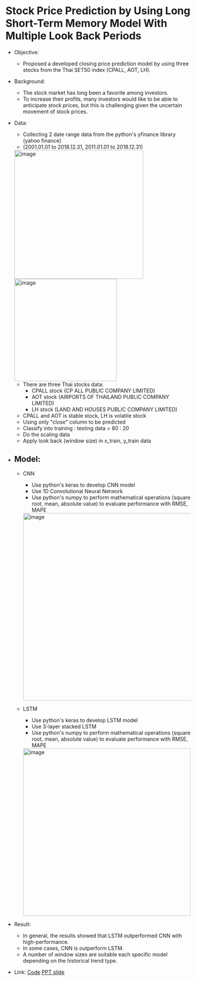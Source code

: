 # Stock Price Prediction by Using Long Short-Term Memory Model With Multiple Look Back Periods  
- Objective:
	- Proposed a developed closing price prediction model by using three stocks from the Thai SET50 index (CPALL, AOT, LH).  
- Background:   
	- The stock market has long been a favorite among investors.  
	- To increase their profits, many investors would like to be able to anticipate stock prices, but this is challenging given the uncertain movement of stock prices.  
- Data:   
	- Collecting 2 date range data from the python's yfinance library (yahoo finance)
   	- (2001.01.01 to 2018.12.31, 2011.01.01 to 2018.12.31)	
   	  
	<img width="350" alt="image" src="https://github.com/Teemyteem/BK21_technical_porfolio/assets/129394136/14c71f0b-bd83-4785-92a7-e80cb1f69bad">	



  <img width="278" alt="image" src="https://github.com/Teemyteem/BK21_technical_porfolio/assets/129394136/f57f3305-ebe1-4051-b25e-18bc9c1f6124">	
     
  	- There are three Thai stocks data:
		- CPALL stock (CP ALL PUBLIC COMPANY LIMITED)   
		- AOT stock (AIRPORTS OF THAILAND PUBLIC COMPANY LIMITED)  
		- LH stock (LAND AND HOUSES PUBLIC COMPANY LIMITED)	
  	- CPALL and AOT is stable stock, LH is volatile stock
  	- Using only "close" column to be predicted		
 	- Classify into training : testing data = 80 : 20
  	- Do the scaling data
  	- Apply look back (window size) in x_train, y_train data

  
- ## Model:
	- CNN
 		- Use python's keras to develop CNN model
   		- Use 1D Convolutional Neural Network  
   		- Use python's numpy to perform mathematical operations (square root, mean, absolute value) to evaluate performance with RMSE, MAPE

	
     	<img width="509" alt="image" src="https://github.com/Teemyteem/BK21_technical_porfolio/assets/129394136/181b1d4d-a2d7-47b3-9e3f-89878909b22b">	
   
 	- LSTM
  		- Use python's keras to develop LSTM model
    	- Use 3-layer stacked LSTM
    	- Use python's numpy to perform mathematical operations (square root, mean, absolute value) to evaluate performance with RMSE, MAPE

	
      <img width="455" alt="image" src="https://github.com/Teemyteem/BK21_technical_porfolio/assets/129394136/a0db9d8b-5099-475b-8b89-4118201d5c11">
 
- Result:   
	- In general, the results showed that LSTM outperformed CNN with high-performance.
 	- In some cases, CNN is outperform LSTM.
  	- A number of window sizes are suitable each specific model depending on the historical trend type. 
- Link: [Code](https://github.com/Teemyteem/BK21_technical_porfolio/blob/main/%EB%8D%B0%EC%9D%B4%ED%84%B0%EC%82%AC%EC%9D%B4%EC%96%B8%EC%8A%A4%20%EA%B3%B5%ED%86%B5/Stock.ipynb) [PPT slide](https://github.com/Teemyteem/BK21_technical_porfolio/blob/main/%EB%8D%B0%EC%9D%B4%ED%84%B0%EC%82%AC%EC%9D%B4%EC%96%B8%EC%8A%A4%20%EA%B3%B5%ED%86%B5/Stock%20Price%20Prediction%20by%20Using%20Long%20Short-Term%20Memory%20Model%20With%20Multiple%20Look%20Back%20Periods.pdf)  

